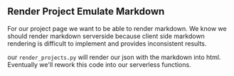 ## Render Project Emulate Markdown

For our project page we want to be able to render markdown.
We know we should render markdown serverside because client side
markdown rendering is difficult to implement and provides inconsistent results.

our `render_projects.py` will render our json with the markdown into html.
Eventually we'll rework this code into our serverless functions.